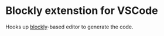# Blockly extenstion for VSCode

Hooks up [blockly](https://developers.google.com/blockly/)-based editor to generate the code.
